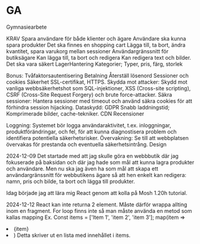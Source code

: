 # GA

Gymnasiearbete

KRAV
Spara användare för både klienter och ägare
Användare ska kunna spara produkter 
Det ska finnes en shopping cart
    Lägga till, ta bort, ändra kvantitet, spara varukorg mellan sessioner
Användargränssnitt för butiksägare
    Kan lägga till, ta bort och redigera
        Kan redigera text och bilder. 
Det ska vara säkert
LagerHantering
Kategorier; Typer, pris, färg, storlek

Bonus:
Tvåfaktorsautentisering
Betalning
Återställ lösenord
Sessioner och cookies
Säkerhet
    SSL-certifikat, HTTPS.
    Skydda mot attacker: Skydd mot vanliga webbsäkerhetshot som SQL-injektioner, XSS (Cross-site scripting), CSRF (Cross-Site Request Forgery) och brute force-attacker.
    Säkra sessioner: Hantera sessioner med timeout och använd säkra cookies för att förhindra session hijacking.
    Dataskydd: GDPR
Snabb laddningstid; Komprimerade bilder, cache-tekniker. CDN 
Recensioner

Loggning: Systemet bör logga användaraktivitet, t.ex. inloggningar, produktförändringar, och fel, för att kunna diagnostisera problem och identifiera potentiella säkerhetsrisker.
Övervakning: Se till att webbplatsen övervakas för prestanda och eventuella säkerhetsintrång.
Design

2024-12-09
Det startade med att jag skulle göra en webbbutik där jag fokuserade på baksidan och där jag hade som mål att kunna lagra produkter och användare. Men nu ska jag även ha som mål att skapa ett användargränssnitt för webbutikens ägare så att hen enkelt kan redigera: namn, pris och bilde, ta bort och lägga till produkter.

Idag började jag att lära mig React genom att kolla på Mosh 1.20h tutorial.

2024-12-12
React kan inte returna 2 element. Måste därför wrappa allting inom en fragment.
For loop finns inte så man måste använda en metod som kallas mapping
Ex.
Const items = ['Item 1', 'item 2', 'item 3'];
map(item => <li>{item}<li> )
Detta skriver ut en lista med innehållet i items.